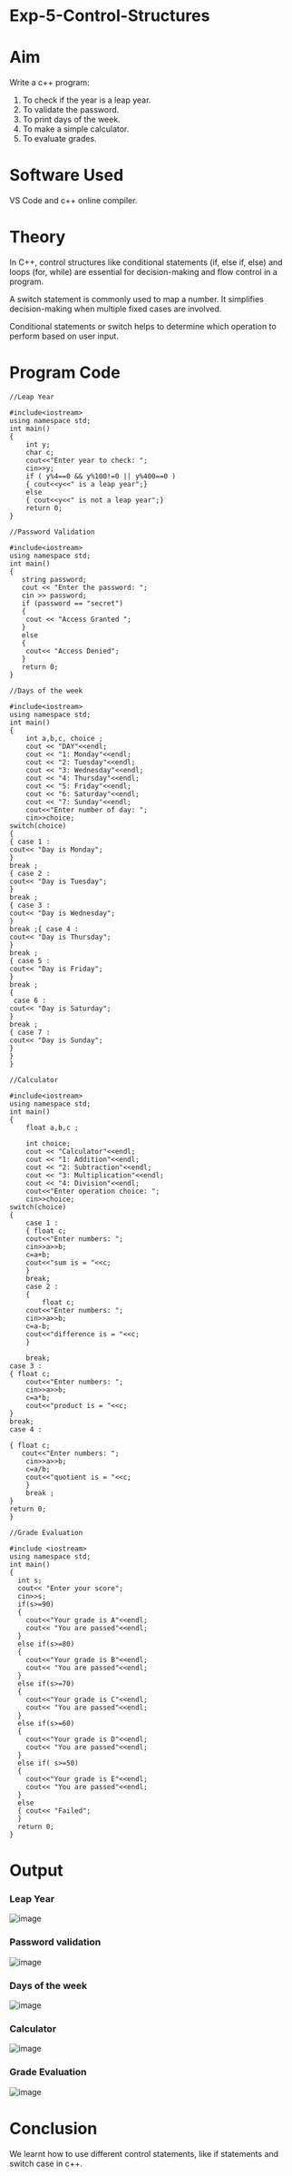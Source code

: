 # Exp-5-Control-Structures
# Aim
Write a c++ program:
1. To check if the year is a leap year.
2. To validate the password.
3. To print days of the week.
4. To make a simple calculator.
5. To evaluate grades.
# Software Used
VS Code and c++ online compiler.
# Theory
In C++, control structures like conditional statements (if, else if, else) and loops (for, while) are essential for decision-making and flow control in a program. 

A switch statement is commonly used to map a number. It simplifies decision-making when multiple fixed cases are involved.

Conditional statements or switch helps to determine which operation to perform based on user input.

# Program Code
```
//Leap Year

#include<iostream>
using namespace std;
int main()
{
    int y;
    char c;
    cout<<"Enter year to check: ";
    cin>>y;
    if ( y%4==0 && y%100!=0 || y%400==0 )
    { cout<<y<<" is a leap year";}
    else
    { cout<<y<<" is not a leap year";}
    return 0;
}
```
```
//Password Validation

#include<iostream>
using namespace std;
int main()
{
   string password;
   cout << "Enter the password: ";
   cin >> password;
   if (password == "secret")
   {
    cout << "Access Granted ";
   }
   else
   { 
    cout<< "Access Denied";
   }
   return 0;
}
```
```
//Days of the week

#include<iostream>
using namespace std;
int main()
{
    int a,b,c, choice ;
    cout << "DAY"<<endl;
    cout << "1: Monday"<<endl;
    cout << "2: Tuesday"<<endl;
    cout << "3: Wednesday"<<endl;
    cout << "4: Thursday"<<endl;
    cout << "5: Friday"<<endl;
    cout << "6: Saturday"<<endl;
    cout << "7: Sunday"<<endl;
    cout<<"Enter number of day: ";
    cin>>choice;
switch(choice)
{
{ case 1 :
cout<< "Day is Monday";
}
break ;
{ case 2 :
cout<< "Day is Tuesday";
}
break ;
{ case 3 :
cout<< "Day is Wednesday";
}
break ;{ case 4 :
cout<< "Day is Thursday";
}
break ;
{ case 5 :
cout<< "Day is Friday";
}
break ;
{
 case 6 :
cout<< "Day is Saturday";
}
break ;
{ case 7 :
cout<< "Day is Sunday";
}
}
}
```
```
//Calculator

#include<iostream>
using namespace std;
int main()
{
    float a,b,c ;

    int choice;
    cout << "Calculator"<<endl;
    cout << "1: Addition"<<endl;
    cout << "2: Subtraction"<<endl;
    cout << "3: Multiplication"<<endl;
    cout << "4: Division"<<endl;
    cout<<"Enter operation choice: ";
    cin>>choice;
switch(choice)
{
    case 1 :
    { float c;
    cout<<"Enter numbers: ";
    cin>>a>>b;
    c=a+b;
    cout<<"sum is = "<<c;
    } 
    break;
    case 2 :
    {
        float c;
    cout<<"Enter numbers: ";
    cin>>a>>b;
    c=a-b;
    cout<<"difference is = "<<c;
    }

    break;
case 3 :
{ float c;
    cout<<"Enter numbers: ";
    cin>>a>>b;
    c=a*b;
    cout<<"product is = "<<c;
}
break;
case 4 :

{ float c;
   cout<<"Enter numbers: ";
    cin>>a>>b;
    c=a/b;
    cout<<"quotient is = "<<c;
    }
    break ;
}
return 0;
}
```
```
//Grade Evaluation

#include <iostream>
using namespace std;
int main()
{
  int s;
  cout<< "Enter your score";
  cin>>s;
  if(s>=90)
  {
    cout<<"Your grade is A"<<endl;
    cout<< "You are passed"<<endl;
  }
  else if(s>=80)
  {
    cout<<"Your grade is B"<<endl;
    cout<< "You are passed"<<endl;
  }
  else if(s>=70)
  {
    cout<<"Your grade is C"<<endl;
    cout<< "You are passed"<<endl;
  }
  else if(s>=60)
  {
    cout<<"Your grade is D"<<endl;
    cout<< "You are passed"<<endl;
  }
  else if( s>=50)
  {
    cout<<"Your grade is E"<<endl;
    cout<< "You are passed"<<endl;
  }
  else
  { cout<< "Failed";
  }
  return 0;
}
```
# Output
### Leap Year
![image](https://github.com/user-attachments/assets/0ac385d5-bb1e-4634-9832-9bdcb1e81acb)
### Password validation
![image](https://github.com/user-attachments/assets/0bb5dcae-43b3-4cea-aaa3-5427b649e7ca)
###  Days of the week
![image](https://github.com/user-attachments/assets/1e4911bb-c2e6-48c5-b028-c8415e4b0ae6)
### Calculator
![image](https://github.com/user-attachments/assets/9e513d51-039c-456d-a0b6-8679d823c03f)
### Grade Evaluation
![image](https://github.com/user-attachments/assets/c65a8919-e6d3-4bf6-84ef-c9b1d9441ef7)
# Conclusion
We learnt how to use different control statements, like if statements and switch case in c++.


